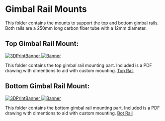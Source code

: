 # Gimbal Rail Mounts
This folder contains the mounts to support the top and bottom gimbal rails. Both rails are a 250mm long carbon fiber tube with a 12mm diameter.

## Top Gimbal Rail Mount:
<a href="https://github.com/landrs-toolkit/LANDRs-Science-Drone/blob/main/Design/MechanicalDesign/RailMounting/TopRail/PrtTopGimbalNutInsert.STL">
         <img alt="3DPrintBanner" src="https://img.shields.io/badge/3DPrintable-STL%20Here-blueviolet">
 </a>
<a href="https://www.landrs.org/LANDRs-Science-Drone/GettingStarted/Tutorials/3DPrintInserts.html">
         <img alt="Banner" src="https://img.shields.io/badge/NutInsert-M3-FF00AA">
 </a>

This folder contains the top gimbal rail mounting part. Included is a PDF drawing with dimentions to aid with custom mounting. [Top Rail](https://github.com/landrs-toolkit/LANDRs-Science-Drone/tree/main/Design/MechanicalDesign/RailMounting/TopRail)

## Bottom Gimbal Rail Mount:
<a href="https://github.com/landrs-toolkit/LANDRs-Science-Drone/tree/main/Design/MechanicalDesign/RailMounting/BotRail/TRodGimbalMountNutInsert.STL">
         <img alt="3DPrintBanner" src="https://img.shields.io/badge/3DPrintable-STL%20Here-blueviolet">
 </a>
<a href="https://www.landrs.org/LANDRs-Science-Drone/GettingStarted/Tutorials/3DPrintInserts.html">
         <img alt="Banner" src="https://img.shields.io/badge/NutInsert-M3%20%26%20M5-FF00AA">
 </a>

This folder contains the bottom gimbal rail mounting part. Included is a PDF drawing with dimentions to aid with custom mounting. [Bot Rail](https://github.com/landrs-toolkit/LANDRs-Science-Drone/tree/main/Design/MechanicalDesign/RailMounting/TopRail)